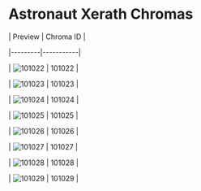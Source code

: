 # Astronaut Xerath Chromas


| Preview | Chroma ID |

|---------|-----------|

| ![101022](https://raw.communitydragon.org/latest/plugins/rcp-be-lol-game-data/global/default/v1/champion-chroma-images/101/101022.png) | 101022 |

| ![101023](https://raw.communitydragon.org/latest/plugins/rcp-be-lol-game-data/global/default/v1/champion-chroma-images/101/101023.png) | 101023 |

| ![101024](https://raw.communitydragon.org/latest/plugins/rcp-be-lol-game-data/global/default/v1/champion-chroma-images/101/101024.png) | 101024 |

| ![101025](https://raw.communitydragon.org/latest/plugins/rcp-be-lol-game-data/global/default/v1/champion-chroma-images/101/101025.png) | 101025 |

| ![101026](https://raw.communitydragon.org/latest/plugins/rcp-be-lol-game-data/global/default/v1/champion-chroma-images/101/101026.png) | 101026 |

| ![101027](https://raw.communitydragon.org/latest/plugins/rcp-be-lol-game-data/global/default/v1/champion-chroma-images/101/101027.png) | 101027 |

| ![101028](https://raw.communitydragon.org/latest/plugins/rcp-be-lol-game-data/global/default/v1/champion-chroma-images/101/101028.png) | 101028 |

| ![101029](https://raw.communitydragon.org/latest/plugins/rcp-be-lol-game-data/global/default/v1/champion-chroma-images/101/101029.png) | 101029 |